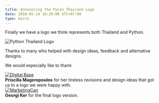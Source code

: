 ```yaml
---
title: Announcing the PyCon Thailand Logo
date: 2018-05-14 10:20:00 UTC+07:00
type: micro
---
```



Finally we have a logo we think represents both Thailand
and Python.


<div class="container" ><div class="row" markdown="1">

  <img class="img-responsive col-md-3 col-md-offset-2" src="/logo.png" alt="Python Thailand Logo"></a>

</div></div>


Thanks to many who helped with design ideas, feedback and
alternative designs. 

We would especially like to thank

<div class="container" >
  <div class="row">

<div class="col-md-2"> 
<a href="https://www.digitalbase.co.th/"><img src="/digitalbase.png" class="img-responsive" alt="Digital Base"></a>
</div>
<div class="col-md-4"> 
  <strong>Priscilla Mageropoulos</strong>
  for her tireless revisions and design ideas that got us to a logo we
  were happy with. 
</div>
  
</div>

<div class="row" >
<div class="col-md-2" > 
  <a href="http://marketingcan.com/"><img class="img-responsive" src="/marketingcan.gif" alt="MarketingCan"></a>
</div>
<div class="col-md-4">   
 <strong>Georgi Ker</strong> 
 for the final logo version. 
</div> 
  
</div> 

